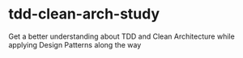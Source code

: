 # tdd-clean-arch-study
Get a better understanding about TDD and Clean Architecture while applying Design Patterns along the way
